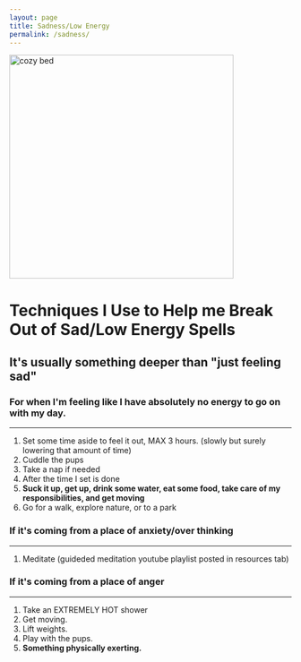 ```yaml
---
layout: page
title: Sadness/Low Energy
permalink: /sadness/
---
```

<img src="https://images.unsplash.com/photo-1542639130-c9fadbddcc6b?ixlib=rb-4.0.3&ixid=MnwxMjA3fDB8MHxwaG90by1wYWdlfHx8fGVufDB8fHx8&auto=format&fit=crop&w=687&q=80" alt="cozy bed" width="400" height="400"/>
<br>

# Techniques I Use to Help me Break Out of Sad/Low Energy Spells
## It's usually something deeper than "just feeling sad"

### For when I'm feeling like I have absolutely no energy to go on with my day.
---
1. Set some time aside to feel it out, MAX 3 hours. (slowly but surely lowering that amount of time)
2. Cuddle the pups
3. Take a nap if needed
4. After the time I set is done 
5. **Suck it up, get up, drink some water, eat some food, take care of my responsibilities, and get moving**
6. Go for a walk, explore nature, or to a park


### If it's coming from a place of anxiety/over thinking
---
1. Meditate (guideded meditation youtube playlist posted in resources tab)


### If it's coming from a place of anger
---
1. Take an EXTREMELY HOT shower
2. Get moving. 
3. Lift weights. 
4. Play with the pups. 
5. **Something physically exerting.**
